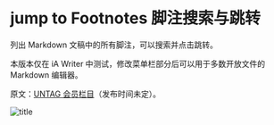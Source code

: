 # jump to Footnotes 脚注搜索与跳转

列出 Markdown 文稿中的所有脚注，可以搜索并点击跳转。

本版本仅在 iA Writer 中测试，修改菜单栏部分后可以用于多数开放文件的 Markdown 编辑器。

原文：[UNTAG 会员栏目](https://utgd.net/)（发布时间未定）。

![title](img.jpg)